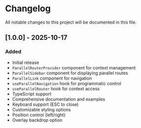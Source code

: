 # Changelog

All notable changes to this project will be documented in this file.

## [1.0.0] - 2025-10-17

### Added
- Initial release
- `ParallelRouterProvider` component for context management
- `ParallelSidebar` component for displaying parallel routes
- `ParallelLink` component for navigation
- `useParallelNavigation` hook for programmatic control
- `useParallelRouter` hook for context access
- TypeScript support
- Comprehensive documentation and examples
- Keyboard support (ESC to close)
- Customizable styling options
- Position control (left/right)
- Overlay backdrop option

